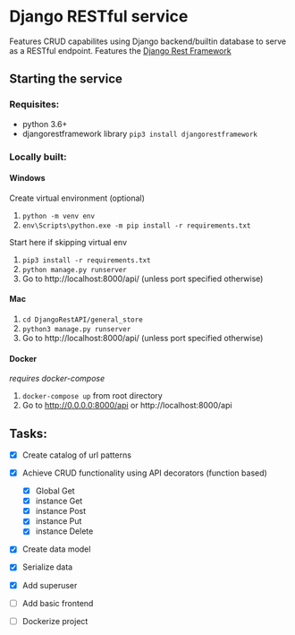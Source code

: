 # Django RESTful service

Features CRUD capabilites using Django backend/builtin database to serve as a RESTful endpoint. Features the [Django Rest Framework](https://www.django-rest-framework.org/) 

## Starting the service

### Requisites:
* python 3.6+
* djangorestframework library `pip3 install djangorestframework`

### Locally built:
#### Windows
Create virtual environment (optional)
1. `python -m venv env`
2. `env\Scripts\python.exe -m pip install -r requirements.txt`

Start here if skipping virtual env
1. `pip3 install -r requirements.txt`
2. `python manage.py runserver`
3. Go to http://localhost:8000/api/ (unless port specified otherwise)

#### Mac
1. `cd DjangoRestAPI/general_store`
2. `python3 manage.py runserver`
3. Go to http://localhost:8000/api/ (unless port specified otherwise)

#### Docker
*requires docker-compose*
1. `docker-compose up` from root directory
2. Go to http://0.0.0.0:8000/api or http://localhost:8000/api

## Tasks:
* [x] Create catalog of url patterns
* [x] Achieve CRUD functionality using API decorators (function based)
    * [x] Global Get
    * [x] instance Get
    * [x] instance Post
    * [x] instance Put
    * [x] instance Delete
* [x] Create data model
* [x] Serialize data
* [x] Add superuser

* [ ] Add basic frontend
* [ ] Dockerize project
